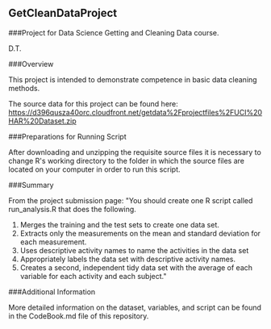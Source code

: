 ## GetCleanDataProject
###Project for Data Science Getting and Cleaning Data course.

D.T.

###Overview

This project is intended to demonstrate competence in basic data cleaning methods.

The source data for this project can be found here: https://d396qusza40orc.cloudfront.net/getdata%2Fprojectfiles%2FUCI%20HAR%20Dataset.zip

###Preparations for Running Script

After downloading and unzipping the requisite source files it is necessary to change R's working directory to the folder in which the source files are located on your computer in order to run this script.

###Summary

From the project submission page: "You should create one R script called run_analysis.R that does the following. 
1. Merges the training and the test sets to create one data set.
2. Extracts only the measurements on the mean and standard deviation for each measurement. 
3. Uses descriptive activity names to name the activities in the data set 
4. Appropriately labels the data set with descriptive activity names.
5. Creates a second, independent tidy data set with the average of each variable for each activity and each subject."

###Additional Information

More detailed information on the dataset, variables, and script can be found in the CodeBook.md file of this repository.
